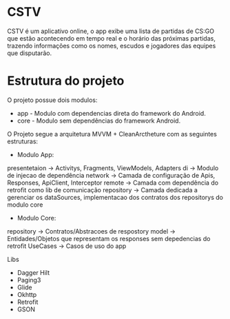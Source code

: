 # CSTV

CSTV é um aplicativo online, o app exibe uma lista de partidas de CS:GO que estão acontecendo em tempo real e o horário das próximas partidas, 
trazendo informações como os nomes, escudos e jogadores das equipes que disputarão.

# Estrutura do projeto

O projeto possue dois modulos:

- app - Modulo com dependencias direta do framework do Android.
- core - Modulo sem dependências do framework Android.

O Projeto segue a arquitetura MVVM + CleanArctheture com as seguintes estruturas:

- Modulo App:

presentetaion -> Activitys, Fragments, ViewModels, Adapters
di -> Modulo de injecao de dependência 
network -> Camada de configuração de Apis, Responses, ApiClient, Interceptor
remote -> Camada com dependência do retrofit como lib de comunicação
repository -> Camada dedicada a gerenciar os dataSources, implementacao dos contratos dos repositorys do modulo core

- Modulo Core:

repository -> Contratos/Abstracoes de respostory
model -> Entidades/Objetos que representam os responses sem depedencias do retrofit
UseCases -> Casos de uso do app

Libs

- Dagger Hilt
- Paging3
- Glide
- Okhttp
- Retrofit
- GSON

